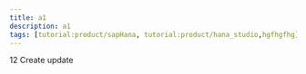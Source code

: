 ```yaml
---
title: a1
description: a1
tags: [tutorial:product/sapHana, tutorial:product/hana_studio,hgfhgfhg]
---
```

12
Create
update
